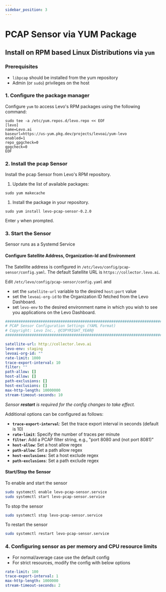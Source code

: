 ```yaml
---
sidebar_position: 3
---
```


# PCAP Sensor via YUM Package

## Install on RPM based Linux Distributions via `yum`

### Prerequisites
- `libpcap` should be installed from the yum repository
- Admin (or `sudo`) privileges on the host

### 1. Configure the package manager

Configure `yum` to access Levo's RPM packages using the following command:

```shell
sudo tee -a /etc/yum.repos.d/levo.repo << EOF
[levo]
name=Levo.ai
baseurl=https://us-yum.pkg.dev/projects/levoai/yum-levo
enabled=1
repo_gpgcheck=0
gpgcheck=0
EOF
```

### 2. Install the pcap Sensor

Install the pcap Sensor from Levo's RPM repository.

1. Update the list of available packages:
  ```shell
  sudo yum makecache
  ```

1. Install the package in your repository.
  ```shell
  sudo yum install levo-pcap-sensor-0.2.0
  ```

Enter `y` when prompted.

### 3. Start the Sensor

Sensor runs as a Systemd Service

#### Configure Satellite Address, Organization-Id and Environment

The Satellite address is configured in `/etc/levo/config/pcap-sensor/config.yaml`. The default Satellite URL is `https://collector.levo.ai`.

Edit `/etc/levo/config/pcap-sensor/config.yaml` and
  - set the `satellite-url` variable to the desired `host:port` value
  - set the `levoai-org-id` to the Organization ID fetched from the Levo Dashboard.
  - set `levo-env` to the desired environment name in which you wish to see you applications on the Levo Dashboard.

```yaml
##############################################################################################
# PCAP Sensor Configuration Settings (YAML Format)
# Copyright: Levo Inc., @COPYRIGHT_YEAR@
##############################################################################################

satellite-url: http://collector.levo.ai
levo-env: staging
levoai-org-id: ""
rate-limit: 1000
trace-export-interval: 10
filter: ""
path-allow: []
host-allow: []
path-exclusions: []
host-exclusions: []
max-http-length: 10000000
stream-timeout-seconds: 10
```

*Sensor **restart** is required for the config changes to take effect.*

Additional options can be configured as follows:
  - **`trace-export-interval`**: Set the trace export interval in seconds (default is 10)
  - **`rate-limit`**: Specify the number of traces per minute
  - **`filter`**: Add a PCAP filter string, e.g., "port 8080 and (not port 8081)"
  - **`host-allow`**: Set a host allow regex
  - **`path-allow`**: Set a path allow regex
  - **`host-exclusions`**: Set a host exclude regex
  - **`path-exclusions`**: Set a path exclude regex
 

#### Start/Stop the Sensor

To enable and start the sensor
```bash
sudo systemctl enable levo-pcap-sensor.service
sudo systemctl start levo-pcap-sensor.service
```

To stop the sensor
```bash
sudo systemctl stop levo-pcap-sensor.service
```

To restart the sensor
```bash
sudo systemctl restart levo-pcap-sensor.service
```

### 4. Configuring sensor as per memory and CPU resource limits

- For normal/average case use the default config
- For strict resources, modify the config with below options
```yaml
rate-limit: 100
trace-export-interval: 1
max-http-length: 1000000
stream-timeout-seconds: 2
```